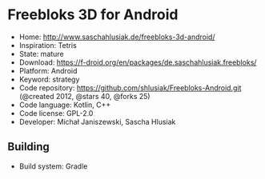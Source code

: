 # Freebloks 3D for Android

- Home: http://www.saschahlusiak.de/freebloks-3d-android/
- Inspiration: Tetris
- State: mature
- Download: https://f-droid.org/en/packages/de.saschahlusiak.freebloks/
- Platform: Android
- Keyword: strategy
- Code repository: https://github.com/shlusiak/Freebloks-Android.git (@created 2012, @stars 40, @forks 25)
- Code language: Kotlin, C++
- Code license: GPL-2.0
- Developer: Michał Janiszewski, Sascha Hlusiak

## Building

- Build system: Gradle
